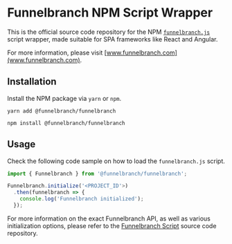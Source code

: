 # Funnelbranch NPM Script Wrapper

This is the official source code repository for the NPM [`funnelbranch.js`](https://github.com/funnelbranch/funnelbranch-script) script wrapper, made suitable for SPA frameworks like React and Angular.

For more information, please visit [www.funnelbranch.com](www.funnelbranch.com).

## Installation

Install the NPM package via `yarn` or `npm`.

```
yarn add @funnelbranch/funnelbranch

npm install @funnelbranch/funnelbranch
```

## Usage

Check the following code sample on how to load the `funnelbranch.js` script.

```ts
import { Funnelbranch } from '@funnelbranch/funnelbranch';

Funnelbranch.initialize('<PROJECT_ID'>)
  .then(funnelbranch => {
    console.log('Funnelbranch initialized');
  });
```

For more information on the exact Funnelbranch API, as well as various initialization options,
please refer to the [Funnelbranch Script](https://github.com/funnelbranch/funnelbranch-script) source code repository.
